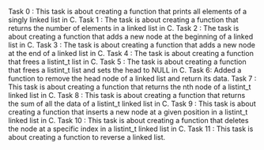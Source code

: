 Task 0 : This task is about creating a function that prints all elements of a singly linked list in C.
Task 1 : The task is about creating a function that returns the number of elements in a linked list in C.
Task 2 : The task is about creating a function that adds a new node at the beginning of a linked list in C.
Task 3 : The task is about creating a function that adds a new node at the end of a linked list in C.
 Task 4 : The task is about creating a function that frees a listint_t list in C.
Task 5 : The task is about creating a function that frees a listint_t list and sets the head to NULL in C.
Task 6: Added a function to remove the head node of a linked list and return its data.
Task 7 : This task is about creating a function that returns the nth node of a listint_t linked list in C.
Task 8 : This task is about creating a function that returns the sum of all the data of a listint_t linked list in C.
Task 9 : This task is about creating a function that inserts a new node at a given position in a listint_t linked list in C.
Task 10 : This task is about creating a function that deletes the node at a specific index in a listint_t linked list in C.
Task 11 : This task is about creating a function to reverse a linked list.
